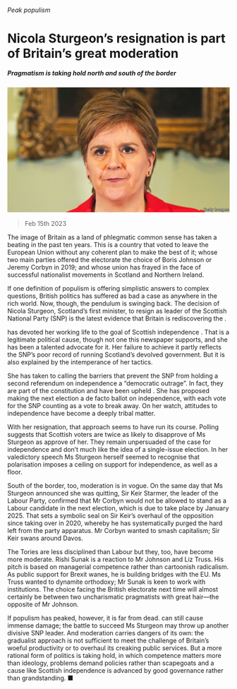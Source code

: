 ###### Peak populism

# Nicola Sturgeon’s resignation is part of Britain’s great moderation 

##### Pragmatism is taking hold north and south of the border 

![image](images/20230218_LDP002.jpg) 

> Feb 15th 2023 

The image of Britain as a land of phlegmatic common sense has taken a beating in the past ten years. This is a country that voted to leave the European Union without any coherent plan to make the best of it; whose two main parties offered the electorate the choice of Boris Johnson or Jeremy Corbyn in 2019; and whose union has frayed in the face of successful nationalist movements in Scotland and Northern Ireland. 

If one definition of populism is offering simplistic answers to complex questions, British politics has suffered as bad a case as anywhere in the rich world. Now, though, the pendulum is swinging back. The decision of Nicola Sturgeon, Scotland’s first minister, to resign as leader of the Scottish National Party (SNP) is the latest evidence that Britain is rediscovering the . 

 has devoted her working life to the goal of Scottish independence . That is a legitimate political cause, though not one this newspaper supports, and she has been a talented advocate for it. Her failure to achieve it partly reflects the SNP’s poor record of running Scotland’s devolved government. But it is also explained by the intemperance of her tactics. 

She has taken to calling the barriers that prevent the SNP from holding a second referendum on independence a “democratic outrage”. In fact, they are part of the constitution and have been upheld . She has proposed making the next election a de facto ballot on independence, with each vote for the SNP counting as a vote to break away. On her watch, attitudes to independence have become a deeply tribal matter. 

With her resignation, that approach seems to have run its course. Polling suggests that Scottish voters are twice as likely to disapprove of Ms Sturgeon as approve of her. They remain unpersuaded of the case for independence and don’t much like the idea of a single-issue election. In her valedictory speech Ms Sturgeon herself seemed to recognise that polarisation imposes a ceiling on support for independence, as well as a floor. 

South of the border, too, moderation is in vogue. On the same day that Ms Sturgeon announced she was quitting, Sir Keir Starmer, the leader of the Labour Party, confirmed that Mr Corbyn would not be allowed to stand as a Labour candidate in the next election, which is due to take place by January 2025. That sets a symbolic seal on Sir Keir’s overhaul of the opposition since taking over in 2020, whereby he has systematically purged the hard left from the party apparatus. Mr Corbyn wanted to smash capitalism; Sir Keir swans around Davos.

The Tories are less disciplined than Labour but they, too, have become more moderate. Rishi Sunak is a reaction to Mr Johnson and Liz Truss. His pitch is based on managerial competence rather than cartoonish radicalism. As public support for Brexit wanes, he is building bridges with the EU. Ms Truss wanted to dynamite orthodoxy; Mr Sunak is keen to work with institutions. The choice facing the British electorate next time will almost certainly be between two uncharismatic pragmatists with great hair—the opposite of Mr Johnson. 

If populism has peaked, however, it is far from dead.  can still cause immense damage; the battle to succeed Ms Sturgeon may throw up another divisive SNP leader. And moderation carries dangers of its own: the gradualist approach is not sufficient to meet the challenge of Britain’s woeful productivity or to overhaul its creaking public services. But a more rational form of politics is taking hold, in which competence matters more than ideology, problems demand policies rather than scapegoats and a cause like Scottish independence is advanced by good governance rather than grandstanding. ■

